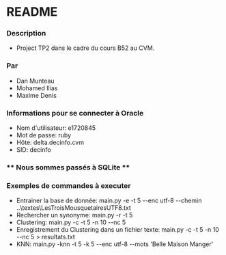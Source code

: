 # README #

### Description ###

* Project TP2 dans le cadre du cours B52 au CVM.

### Par ###

* Dan Munteau
* Mohamed Ilias
* Maxime Denis

### Informations pour se connecter à Oracle ###

* Nom d'utilisateur: e1720845
* Mot de passe: ruby
* Hôte: delta.decinfo.cvm
* SID: decinfo

### ** Nous sommes passés à SQLite ** ###

### Exemples de commandes à executer ###

* Entrainer la base de donnée: main.py -e -t 5 --enc utf-8 --chemin ..\textes\LesTroisMousquetairesUTF8.txt
* Rechercher un synonyme: main.py -r -t 5
* Clustering: main.py -c -t 5 -n 10 --nc 5
* Enregistrement du Clustering dans un fichier texte: main.py -c -t 5 -n 10 --nc 5 > resultats.txt
* KNN: main.py -knn -t 5 -k 5 --enc utf-8 --mots 'Belle Maison Manger'